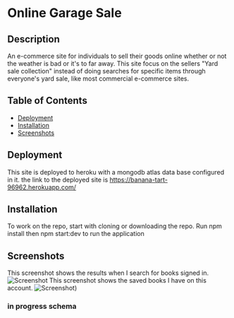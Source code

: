 # Online Garage Sale

## Description
An e-commerce site for individuals to sell their goods online whether or not the weather is bad or it's to far away. This site focus on the sellers "Yard sale collection" instead of doing searches for specific items through everyone's yard sale, like most commercial e-commerce sites.

## Table of Contents

* [Deployment](#deployment)
* [Installation](#installation)
* [Screenshots](#screenshots)

## Deployment
This site is deployed to heroku with a mongodb atlas data base configured in it.
the link to the deployed site is https://banana-tart-96962.herokuapp.com/

## Installation
To work on the repo, start with cloning or downloading the repo. Run npm install then npm start:dev to run the application

## Screenshots

This screenshot shows the results when I search for books signed in.
![Screenshot](/screenshots/search.PNG)
This screenshot shows the saved books  I have on this account.
![Screenshot](./screenshots/saved.PNG))


### in progress schema

